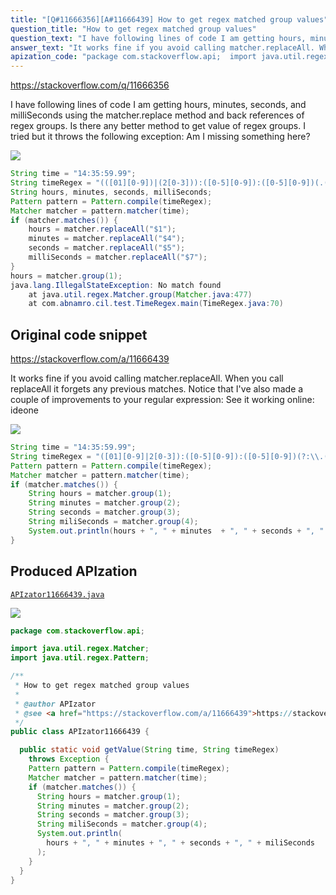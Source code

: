 ```yaml
---
title: "[Q#11666356][A#11666439] How to get regex matched group values"
question_title: "How to get regex matched group values"
question_text: "I have following lines of code I am getting hours, minutes, seconds, and milliSeconds using the matcher.replace method and back references of regex groups.  Is there any better method to get value of regex groups. I tried but it throws the following exception: Am I missing something here?"
answer_text: "It works fine if you avoid calling matcher.replaceAll. When you call replaceAll it forgets any previous matches. Notice that I've also made a couple of improvements to your regular expression: See it working online: ideone"
apization_code: "package com.stackoverflow.api;  import java.util.regex.Matcher; import java.util.regex.Pattern;  /**  * How to get regex matched group values  *  * @author APIzator  * @see <a href=\"https://stackoverflow.com/a/11666439\">https://stackoverflow.com/a/11666439</a>  */ public class APIzator11666439 {    public static void getValue(String time, String timeRegex)     throws Exception {     Pattern pattern = Pattern.compile(timeRegex);     Matcher matcher = pattern.matcher(time);     if (matcher.matches()) {       String hours = matcher.group(1);       String minutes = matcher.group(2);       String seconds = matcher.group(3);       String miliSeconds = matcher.group(4);       System.out.println(         hours + \", \" + minutes + \", \" + seconds + \", \" + miliSeconds       );     }   } }"
---
```


https://stackoverflow.com/q/11666356

I have following lines of code
I am getting hours, minutes, seconds, and milliSeconds using the matcher.replace method and back references of regex groups.  Is there any better method to get value of regex groups. I tried
but it throws the following exception:
Am I missing something here?


<div class="code-logo"><img src="/stackoverflow.png" /></div>

```java
String time = "14:35:59.99";
String timeRegex = "(([01][0-9])|(2[0-3])):([0-5][0-9]):([0-5][0-9])(.([0-9]{1,3}))?";
String hours, minutes, seconds, milliSeconds;
Pattern pattern = Pattern.compile(timeRegex);
Matcher matcher = pattern.matcher(time);
if (matcher.matches()) {
    hours = matcher.replaceAll("$1");
    minutes = matcher.replaceAll("$4");
    seconds = matcher.replaceAll("$5");
    milliSeconds = matcher.replaceAll("$7");
}
hours = matcher.group(1);
java.lang.IllegalStateException: No match found
    at java.util.regex.Matcher.group(Matcher.java:477)
    at com.abnamro.cil.test.TimeRegex.main(TimeRegex.java:70)
```


## Original code snippet

https://stackoverflow.com/a/11666439

It works fine if you avoid calling matcher.replaceAll. When you call replaceAll it forgets any previous matches.
Notice that I&#x27;ve also made a couple of improvements to your regular expression:
See it working online: ideone

<div class="code-logo"><img src="/stackoverflow.png" /></div>

```java
String time = "14:35:59.99";
String timeRegex = "([01][0-9]|2[0-3]):([0-5][0-9]):([0-5][0-9])(?:\\.([0-9]{1,3}))?";
Pattern pattern = Pattern.compile(timeRegex);
Matcher matcher = pattern.matcher(time);
if (matcher.matches()) {
    String hours = matcher.group(1);
    String minutes = matcher.group(2);
    String seconds = matcher.group(3);
    String miliSeconds = matcher.group(4);
    System.out.println(hours + ", " + minutes  + ", " + seconds + ", " + miliSeconds);
}
```

## Produced APIzation

[`APIzator11666439.java`](https://github.com/pasqualesalza/apization/raw/main/data/search/APIzator11666439.java)

<div class="code-logo"><img src="/apizator.png" /></div>

```java
package com.stackoverflow.api;

import java.util.regex.Matcher;
import java.util.regex.Pattern;

/**
 * How to get regex matched group values
 *
 * @author APIzator
 * @see <a href="https://stackoverflow.com/a/11666439">https://stackoverflow.com/a/11666439</a>
 */
public class APIzator11666439 {

  public static void getValue(String time, String timeRegex)
    throws Exception {
    Pattern pattern = Pattern.compile(timeRegex);
    Matcher matcher = pattern.matcher(time);
    if (matcher.matches()) {
      String hours = matcher.group(1);
      String minutes = matcher.group(2);
      String seconds = matcher.group(3);
      String miliSeconds = matcher.group(4);
      System.out.println(
        hours + ", " + minutes + ", " + seconds + ", " + miliSeconds
      );
    }
  }
}

```